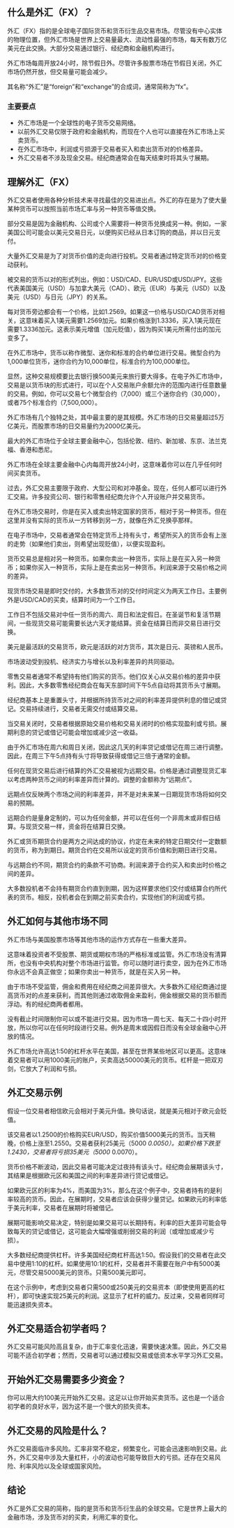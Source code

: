 ## 什么是外汇（FX）？

外汇（FX）指的是全球电子国际货币和货币衍生品交易市场。尽管没有中心实体的物理位置，但外汇市场是世界上交易量最大、流动性最强的市场，每天有数万亿美元在此交换。大部分交易通过银行、经纪商和金融机构进行。

外汇市场每周开放24小时，除节假日外。尽管许多股票市场在节假日关闭，外汇市场仍然开放，但交易量可能会减少。

其名称“外汇”是“foreign”和“exchange”的合成词，通常简称为“fx”。

### 主要要点

- 外汇市场是一个全球性的电子货币交易网络。
- 以前外汇交易仅限于政府和金融机构，而现在个人也可以直接在外汇市场上买卖货币。
- 在外汇市场中，利润或亏损源于交易者买入和卖出货币对的价格差异。
- 外汇交易者不涉及现金交易。经纪商通常会在每天结束时将其头寸展期。

## 理解外汇（FX）

外汇交易者使用各种分析技术来寻找最佳的交易进出点。外汇的存在是为了使大量某种货币可以按照当前市场汇率与另一种货币等值交换。

部分交易是因为金融机构、公司或个人需要将一种货币兑换成另一种。例如，一家美国公司可能会以美元交易日元，以便购买已经从日本订购的商品，并以日元支付。

大量外汇交易是为了对货币价值的走向进行投机。交易者通过特定货币对的价格变动获利。

被交易的货币以对的形式列出，例如：USD/CAD、EUR/USD或USD/JPY。这些代表美国美元（USD）与加拿大美元（CAD）、欧元（EUR）与美元（USD）以及美元（USD）与日元（JPY）的关系。

每对货币旁边都会有一个价格，比如1.2569。如果这一价格与USD/CAD货币对相关，这意味着买入1美元需要1.2569加元。如果价格涨到1.3336，买入1美元现在需要1.3336加元。这表示美元增值（加元贬值），因为购买1美元所需付出的加元变多了。

在外汇市场中，货币以称作微型、迷你和标准的合约单位进行交易。微型合约为1,000单位货币，迷你合约为10,000单位，标准合约为100,000单位。

显然，这种交易规模要比去银行换500美元来旅行要大得多。在电子外汇市场中，交易是以货币块的形式进行，可以在个人交易账户余额允许的范围内进行任意数量的交易。例如，你可以交易七个微型合约（7,000）或三个迷你合约（30,000），或者75个标准合约（7,500,000）。

外汇市场有几个独特之处，其中最主要的是其规模。外汇市场的日交易量超过5万亿美元，而股票市场的日交易量约为2000亿美元。

最大的外汇市场位于全球主要金融中心，包括伦敦、纽约、新加坡、东京、法兰克福、香港和悉尼。

外汇市场在全球主要金融中心内每周开放24小时，这意味着你可以在几乎任何时间买卖货币。

过去，外汇交易主要限于政府、大型公司和对冲基金。现在，任何人都可以进行外汇交易。许多投资公司、银行和零售经纪商允许个人开设账户并交易货币。

在外汇市场交易时，你是在买入或卖出特定国家的货币，相对于另一种货币。但在这里并没有实际的货币从一方转移到另一方，就像在外汇兑换亭那样。

在电子市场中，交易者通常会在特定货币上持有头寸，希望所买入的货币会有上涨的走势（如果他们卖出，则希望出现贬值），以便实现盈利。

货币交易总是相对另一种货币。如果你卖出一种货币，实际上是在买入另一种货币；如果你买入一种货币，实际上是在卖出另一种货币。利润来源于交易价格之间的差异。

现货市场交易是即时交付的，大多数货币对的交付时间定义为两天工作日。主要例外是USD/CAD的买卖，结算时间为一个工作日。

工作日不包括交易对中任一货币的周六、周日和法定假日。在圣诞节和复活节期间，一些现货交易可能需要长达六天才能结算。资金在结算日而非交易日进行交换。

美元是最活跃的交易货币，欧元是活跃的对方货币，其次是日元、英镑和人民币。

市场波动受到投机、经济实力与增长以及利率差异的共同驱动。

零售交易者通常不希望持有他们购买的货币。他们仅关心从交易价格的差异中获利。因此，大多数零售经纪商会在每天东部时间下午5点自动将其货币头寸展期。

经纪商基本上是重置头寸，并根据所持货币对之间的利率差异提供利息的借记或贷记。交易持续进行，交易者无需交付或结算交易。

当交易关闭时，交易者根据原始交易价格和交易关闭时的价格实现盈利或亏损。展期利息的贷记或借记可能会增加或减少这一收益。

由于外汇市场在周六和周日关闭，因此这几天的利率贷记或借记在周三进行调整。因此，在周三下午5点持有头寸将导致获得或借记三倍于通常的金额。

任何在现货交易后进行结算的外汇交易被视为远期交易。价格是通过调整现货汇率以考虑两种货币之间的利率差异而计算的。调整的金额称为“远期点”。

远期点仅反映两个市场之间的利率差异，并不是对未来某一日期现货市场将如何交易的预期。

远期合约是量身定制的，可以为任何金额，并可以在任何一个非周末或非假日结算。与现货交易一样，资金将在结算日交换。

外汇或货币期货合约是两方之间达成的协议，约定在未来的特定日期交付一定数额的货币，称为到期日。期货合约在交易所以设定的货币价值和到期日进行交易。

与远期合约不同，期货合约的条款不可协商。利润来源于合约买入和卖出时价格之间的差异。

大多数投机者不会持有期货合约直到到期，因为这样要求他们交付或结算合约所代表的货币。相反，投机者会在到期之前买卖合约，实现他们的利润或亏损。

## 外汇如何与其他市场不同

外汇市场与美国股票市场等其他市场的运作方式存在一些重大差异。

这意味着投资者不受股票、期货或期权市场的严格标准或监管。外汇市场没有清算所，也没有中央机构对整个市场进行监管。你可以随时进行卖空，因为在外汇市场你永远不会真正做空；如果你卖出一种货币，就是在买入另一种。

由于市场不受监管，佣金和费用在经纪商之间差异很大。大多数外汇经纪商通过提高货币对的点差来获利，而其他则通过收取佣金来盈利，佣金根据交易的货币额而浮动。有的经纪商两者都用。

没有截止时间限制你可以或不能进行交易。因为市场一周七天、每天二十四小时开放，所以你可以在任何时段进行交易。例外是周末或因假日而没有全球金融中心开放的情况。

外汇市场允许高达1:50的杠杆水平在美国，甚至在世界某些地区可以更高。这意味着交易者可以用1000美元的账户，买卖高达50000美元的货币。杠杆是一把双刃剑，它放大了利润和亏损。

## 外汇交易示例

假设一位交易者相信欧元会相对于美元升值。换句话说，就是美元相对于欧元会贬值。

该交易者以1.2500的价格购买EUR/USD，购买价值5000美元的货币。当天稍晚，价格上涨至1.2550。交易者获利25美元（5000 *0.0050）。如果价格下跌至1.2430，交易者将亏损35美元（5000* 0.0070）。

货币价格不断波动，因此交易者可能决定过夜持有该头寸。经纪商会展期该头寸，其结果是根据欧元区和美国之间的利率差异进行贷记或借记。

如果欧元区的利率为4%，而美国为3%，那么在这个例子中，交易者持有的是利率较高的货币。因此，在展期时，交易者应该会获得少量贷记。如果欧元的利率低于美元利率，交易者在展期时将被借记。

展期可能影响交易决定，特别是如果交易可以长期持有。利率的巨大差异可能会导致每天的贷记或借记，这可能会大幅增强或削弱交易的利润（或增加或减少亏损）。

大多数经纪商提供杠杆。许多美国经纪商杠杆高达1:50。假设我们的交易者在此交易中使用1:10的杠杆。如果使用10:1的杠杆，交易者并不需要在账户中有5000美元，尽管交易5000美元的货币。只需500美元即可。

在这个示例中，考虑到交易者只需500或250美元的交易资本（即使使用更高的杠杆），即可快速实现25美元的利润。这显示了杠杆的威力。反过来，交易者同样可能迅速损失资本。

## 外汇交易适合初学者吗？

外汇交易可能风险高且复杂，由于汇率变化迅速，需要快速决策。因此，外汇交易可能不适合初学者；然而，交易者可以通过模拟交易或低资本水平学习外汇交易。

## 开始外汇交易需要多少资金？

你可以用大约100美元开始外汇交易。这足以让你开始买卖货币。这也是一个适合初学者的良好水平，因为这不是一个很大的损失资本。

## 外汇交易的风险是什么？

外汇交易面临许多风险。汇率非常不稳定，频繁变化，可能会迅速影响到交易。此外，外汇交易中涉及大量杠杆，小的波动也可能导致巨大的亏损。还存在交易风险、利率风险以及全球或国家风险。

## 结论

外汇是外汇交易的简称，指的是货币和货币衍生品的全球交易。它是世界上最大的金融市场，涉及货币对的买卖，利用汇率的变化。
